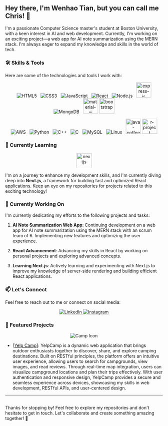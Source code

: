 ## Hey there, I'm Wenhao Tian, but you can call me Chris! 👋

I'm a passionate Computer Science master's student at Boston University, with a keen interest in AI and web development. Currently, I'm working on an exciting project—a web app for AI note summarization using the MERN stack. I'm always eager to expand my knowledge and skills in the world of tech.

### 🛠️ Skills & Tools

Here are some of the technologies and tools I work with:

<p align="center">
  <img src="https://img.icons8.com/color/48/000000/html-5.png" alt="HTML5" title="HTML5" />&nbsp;&nbsp;
  <img src="https://img.icons8.com/color/48/000000/css3.png" alt="CSS3" title="CSS3" />&nbsp;&nbsp;
  <img src="https://img.icons8.com/color/48/000000/javascript.png" alt="JavaScript" title="JavaScript" />&nbsp;&nbsp;
  <img src="https://img.icons8.com/color/48/000000/react-native.png" alt="React" title="React" />&nbsp;&nbsp;
  <img src="https://img.icons8.com/color/48/000000/nodejs.png" alt="Node.js" title="Node.js" />&nbsp;&nbsp;
  <img width="48" height="48" src="https://img.icons8.com/color/48/express-js.png" alt="express-js"/>
  <img src="https://img.icons8.com/color/48/000000/mongodb.png" alt="MongoDB" title="MongoDB" />&nbsp;&nbsp;
  <img width="48" height="48" src="https://img.icons8.com/color/48/material-ui.png" alt="material-ui"/>
  <img width="48" height="48" src="https://img.icons8.com/color-glass/48/bootstrap.png" alt="bootstrap"/>
</p>

<p align="center">
   <img src="https://img.icons8.com/color/48/000000/amazon-web-services.png" alt="AWS" title="AWS" />&nbsp;&nbsp;
  <img src="https://img.icons8.com/color/48/000000/python.png" alt="Python" title="Python" />&nbsp;&nbsp;
  <img src="https://img.icons8.com/color/48/000000/c-plus-plus-logo.png" alt="C++" title="C++" />&nbsp;&nbsp;
  <img src="https://img.icons8.com/color/48/000000/c-programming.png" alt="C" title="C" />&nbsp;&nbsp;
  <img src="https://img.icons8.com/color/48/000000/mysql.png" alt="MySQL" title="MySQL" />&nbsp;&nbsp;
  <img src="https://img.icons8.com/color/48/000000/linux.png" alt="Linux" title="Linux" />&nbsp;&nbsp;
  <img width="48" height="48" src="https://img.icons8.com/color/48/java-coffee-cup-logo--v1.png" alt="java-coffee-cup-logo--v1"/>
  <img width="48" height="48" src="https://img.icons8.com/fluency/48/r-project.png" alt="r-project"/>
</p>


### 🌱 Currently Learning
<p align="center">
  <img width="48" height="48" src="https://img.icons8.com/color/48/nextjs.png" alt="nextjs"/>
</p>

I'm on a journey to enhance my development skills, and I'm currently diving deep into **Next.js**, a framework for building fast and optimized React applications. Keep an eye on my repositories for projects related to this exciting technology!

### 🔨 Currently Working On

I'm currently dedicating my efforts to the following projects and tasks:

1. **AI Note Summarization Web App**: Continuing development on a web app for AI note summarization using the MERN stack with an scrum team of 6. Implementing new features and optimizing the user experience.

2. **React Advancement**: Advancing my skills in React by working on personal projects and exploring advanced concepts.

3. **Learning Next.js**: Actively learning and experimenting with Next.js to improve my knowledge of server-side rendering and building efficient React applications.

### 📫 Let's Connect

Feel free to reach out to me or connect on social media:

<p align="center">
  <a href="https://www.linkedin.com/in/wenhao-tian-2886b5159/" target="_blank" rel="noopener noreferrer">
  <img src="https://img.icons8.com/color/48/000000/linkedin.png" alt="LinkedIn" title="LinkedIn" />
  </a>

  <a href="https://instagram.com/wenhao_chris_t?igshid=NzZlODBkYWE4Ng%3D%3D&utm_source=qr" target="_blank" rel="noopener noreferrer">
  <img src="https://img.icons8.com/color/48/000000/instagram-new.png" alt="Instagram" title="Instagram" />
  </a>
</p>


### 🌟 Featured Projects
<p align="center"><img src="https://img.icons8.com/fluent/48/000000/campfire.png" alt="Camp Icon" title="Camp Icon"/>
</p>


- [<a href= "https://github.com/ChrisTian206/Yelp_camp">Yelp Camp</a>]: YelpCamp is a dynamic web application that brings outdoor enthusiasts together to discover, share, and explore camping destinations. Built on RESTful principles, the platform offers an intuitive user experience, allowing users to search for campgrounds, view images, and read reviews. Through real-time map integration, users can visualize campground locations and plan their trips effectively. With user authentication and responsive design, YelpCamp provides a secure and seamless experience across devices, showcasing my skills in web development, RESTful APIs, and user-centered design.

<hr>
<br>
Thanks for stopping by! Feel free to explore my repositories and don't hesitate to get in touch. Let's collaborate and create something amazing together! 🚀
